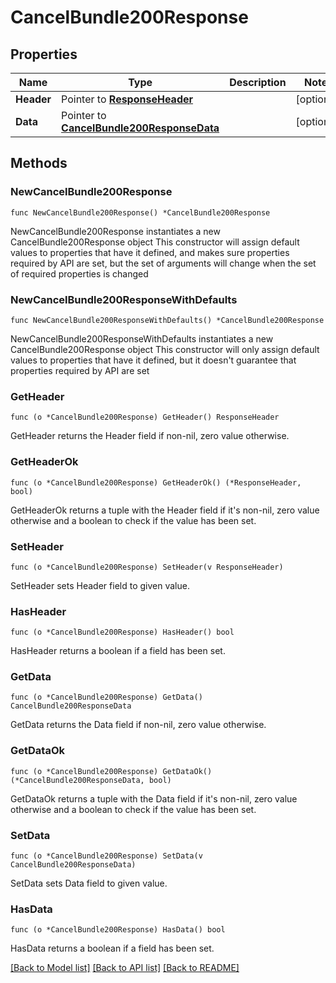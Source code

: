 # CancelBundle200Response

## Properties

Name | Type | Description | Notes
------------ | ------------- | ------------- | -------------
**Header** | Pointer to [**ResponseHeader**](ResponseHeader.md) |  | [optional] 
**Data** | Pointer to [**CancelBundle200ResponseData**](CancelBundle200ResponseData.md) |  | [optional] 

## Methods

### NewCancelBundle200Response

`func NewCancelBundle200Response() *CancelBundle200Response`

NewCancelBundle200Response instantiates a new CancelBundle200Response object
This constructor will assign default values to properties that have it defined,
and makes sure properties required by API are set, but the set of arguments
will change when the set of required properties is changed

### NewCancelBundle200ResponseWithDefaults

`func NewCancelBundle200ResponseWithDefaults() *CancelBundle200Response`

NewCancelBundle200ResponseWithDefaults instantiates a new CancelBundle200Response object
This constructor will only assign default values to properties that have it defined,
but it doesn't guarantee that properties required by API are set

### GetHeader

`func (o *CancelBundle200Response) GetHeader() ResponseHeader`

GetHeader returns the Header field if non-nil, zero value otherwise.

### GetHeaderOk

`func (o *CancelBundle200Response) GetHeaderOk() (*ResponseHeader, bool)`

GetHeaderOk returns a tuple with the Header field if it's non-nil, zero value otherwise
and a boolean to check if the value has been set.

### SetHeader

`func (o *CancelBundle200Response) SetHeader(v ResponseHeader)`

SetHeader sets Header field to given value.

### HasHeader

`func (o *CancelBundle200Response) HasHeader() bool`

HasHeader returns a boolean if a field has been set.

### GetData

`func (o *CancelBundle200Response) GetData() CancelBundle200ResponseData`

GetData returns the Data field if non-nil, zero value otherwise.

### GetDataOk

`func (o *CancelBundle200Response) GetDataOk() (*CancelBundle200ResponseData, bool)`

GetDataOk returns a tuple with the Data field if it's non-nil, zero value otherwise
and a boolean to check if the value has been set.

### SetData

`func (o *CancelBundle200Response) SetData(v CancelBundle200ResponseData)`

SetData sets Data field to given value.

### HasData

`func (o *CancelBundle200Response) HasData() bool`

HasData returns a boolean if a field has been set.


[[Back to Model list]](../README.md#documentation-for-models) [[Back to API list]](../README.md#documentation-for-api-endpoints) [[Back to README]](../README.md)


